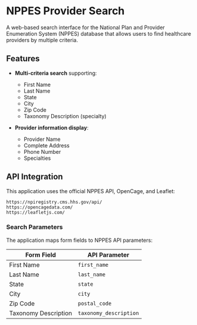 # NPPES Provider Search

A web-based search interface for the National Plan and Provider Enumeration System (NPPES) database that allows users to find healthcare providers by multiple criteria.

## Features

- **Multi-criteria search** supporting:
  - First Name
  - Last Name
  - State
  - City
  - Zip Code
  - Taxonomy Description (specialty)

- **Provider information display**:
  - Provider Name
  - Complete Address
  - Phone Number
  - Specialties

## API Integration

This application uses the official NPPES API, OpenCage, and Leaflet:
```
https://npiregistry.cms.hhs.gov/api/
https://opencagedata.com/
https://leafletjs.com/
```

### Search Parameters

The application maps form fields to NPPES API parameters:

| Form Field | API Parameter |
|------------|---------------|
| First Name | `first_name` |
| Last Name | `last_name` |
| State | `state` |
| City | `city` |
| Zip Code | `postal_code` |
| Taxonomy Description | `taxonomy_description` |

